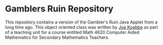 # Gamblers Ruin Repository

This repository contains a version of the Gambler's Ruin Java Applet from a long time ago. This object oriented class was written
by [Joe Koebbe](https://jvkoebbe.github.io/gamblersruin/main) as part of a teaching unit for a course entitled Math 4620 Computer
Aided Mathematics for Secondary Mathematics Teachers.
